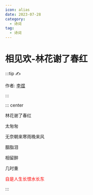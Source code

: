 ```yaml
---
icon: alias
date: 2023-07-28
category:
  - 诗词
tag:
  - 诗词
---
```


# 相见欢-林花谢了春红


<!-- more -->

:::tip ✍️

作者: [李煜](../../诗人/李煜.md)

:::

::: center

林花谢了春红

太匆匆

无奈朝来寒雨晚来风

胭脂泪

相留醉

几时重

<p style="color:red">自是人生长恨水长东</p>

:::


